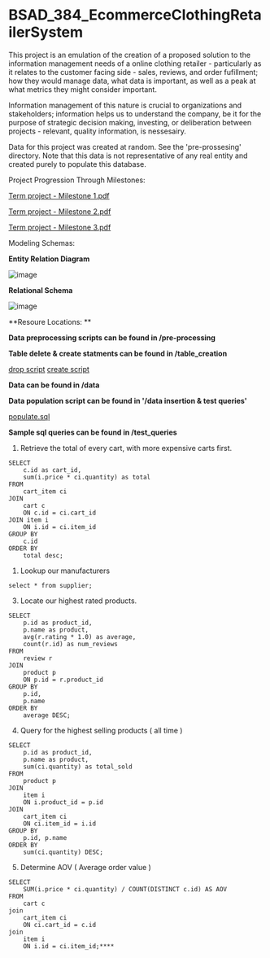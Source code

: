 # BSAD_384_EcommerceClothingRetailerSystem

This project is an emulation of the creation of a proposed solution to the information management needs 
of a online clothing retailer - particularly as it relates to the customer facing side - sales, reviews, 
and order fufillment; how they would manage data, what data is important, as well as a peak at what metrics 
they might consider important.

Information management of this nature is crucial to organizations and stakeholders; information helps 
us to understand the company, be it for the purpose of strategic decision making, investing, or deliberation between
projects - relevant, quality information, is nessesairy. 

Data for this project was created at random. See the 'pre-prossesing' directory. Note that this data is not 
representative of any real entity and created purely to populate this database.


Project Progression Through Milestones:

[Term project - Milestone 1.pdf](https://github.com/user-attachments/files/19449956/BSAD.384.Term.Assignment.-.Milestone.1.pdf)

[Term project - Milestone 2.pdf](https://github.com/user-attachments/files/19449922/Term.project.-.Milestone.2.pdf)

[Term project - Milestone 3.pdf](https://github.com/user-attachments/files/19450006/_Term.project.-.Milestone.3.pdf)


Modeling Schemas:

**Entity Relation Diagram**

![image](https://github.com/user-attachments/assets/bf6def4d-fcda-407d-9c38-2c3c3aff94ac)


**Relational Schema**

![image](https://github.com/user-attachments/assets/e88c5185-1084-4796-953b-647e4beef47c)


**Resoure Locations: **


**Data preprocessing scripts can be found in /pre-processing**

**Table delete & create statments can be found in /table_creation**

[drop script](https://github.com/DylanFClark/BSAD_384_EcommerceClothingRetailerSystem/blob/main/table_creation/drop_script.sql)
[create script](https://github.com/DylanFClark/BSAD_384_EcommerceClothingRetailerSystem/blob/main/table_creation/create_table_script.sql)

**Data can be found in /data**

**Data population script can be found in '/data insertion & test queries'**

[populate.sql](https://github.com/DylanFClark/BSAD_384_EcommerceClothingRetailerSystem/blob/main/data%20insertion%20%26%20test%20queries/populate.sql)



**Sample sql queries can be found in /test_queries**

1) Retrieve the total of every cart, with more expensive carts first. 

```
SELECT 
	c.id as cart_id,
	sum(i.price * ci.quantity) as total
FROM 
	cart_item ci
JOIN 
	cart c 
	ON c.id = ci.cart_id
JOIN item i
	ON i.id = ci.item_id
GROUP BY
	c.id
ORDER BY
	total desc;
```

1) Lookup our manufacturers

```
select * from supplier;
```

3) Locate our highest rated products.

```
SELECT 
	p.id as product_id,
	p.name as product,
	avg(r.rating * 1.0) as average,
	count(r.id) as num_reviews
FROM
	review r
JOIN 
	product p 
	ON p.id = r.product_id
GROUP BY 
	p.id,
	p.name
ORDER BY 
	average DESC;
```

4) Query for the highest selling products ( all time )

```
SELECT 
	p.id as product_id, 
	p.name as product, 
	sum(ci.quantity) as total_sold
FROM 
	product p
JOIN
	item i
	ON i.product_id = p.id
JOIN	
	cart_item ci
	ON ci.item_id = i.id
GROUP BY
	p.id, p.name
ORDER BY
	sum(ci.quantity) DESC;
```


5) Determine AOV ( Average order value )

```
SELECT 
	SUM(i.price * ci.quantity) / COUNT(DISTINCT c.id) AS AOV
FROM 
	cart c
join 
	cart_item ci
	ON ci.cart_id = c.id
join 
	item i 
	ON i.id = ci.item_id;****
```



